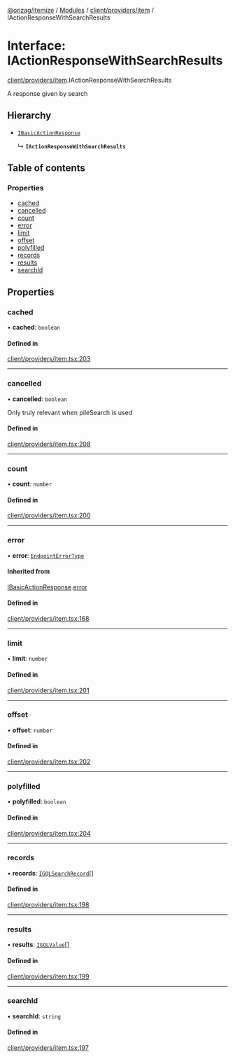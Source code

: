 [@onzag/itemize](../README.md) / [Modules](../modules.md) / [client/providers/item](../modules/client_providers_item.md) / IActionResponseWithSearchResults

# Interface: IActionResponseWithSearchResults

[client/providers/item](../modules/client_providers_item.md).IActionResponseWithSearchResults

A response given by search

## Hierarchy

- [`IBasicActionResponse`](client_providers_item.IBasicActionResponse.md)

  ↳ **`IActionResponseWithSearchResults`**

## Table of contents

### Properties

- [cached](client_providers_item.IActionResponseWithSearchResults.md#cached)
- [cancelled](client_providers_item.IActionResponseWithSearchResults.md#cancelled)
- [count](client_providers_item.IActionResponseWithSearchResults.md#count)
- [error](client_providers_item.IActionResponseWithSearchResults.md#error)
- [limit](client_providers_item.IActionResponseWithSearchResults.md#limit)
- [offset](client_providers_item.IActionResponseWithSearchResults.md#offset)
- [polyfilled](client_providers_item.IActionResponseWithSearchResults.md#polyfilled)
- [records](client_providers_item.IActionResponseWithSearchResults.md#records)
- [results](client_providers_item.IActionResponseWithSearchResults.md#results)
- [searchId](client_providers_item.IActionResponseWithSearchResults.md#searchid)

## Properties

### cached

• **cached**: `boolean`

#### Defined in

[client/providers/item.tsx:203](https://github.com/onzag/itemize/blob/a24376ed/client/providers/item.tsx#L203)

___

### cancelled

• **cancelled**: `boolean`

Only truly relevant when pileSearch is used

#### Defined in

[client/providers/item.tsx:208](https://github.com/onzag/itemize/blob/a24376ed/client/providers/item.tsx#L208)

___

### count

• **count**: `number`

#### Defined in

[client/providers/item.tsx:200](https://github.com/onzag/itemize/blob/a24376ed/client/providers/item.tsx#L200)

___

### error

• **error**: [`EndpointErrorType`](../modules/base_errors.md#endpointerrortype)

#### Inherited from

[IBasicActionResponse](client_providers_item.IBasicActionResponse.md).[error](client_providers_item.IBasicActionResponse.md#error)

#### Defined in

[client/providers/item.tsx:168](https://github.com/onzag/itemize/blob/a24376ed/client/providers/item.tsx#L168)

___

### limit

• **limit**: `number`

#### Defined in

[client/providers/item.tsx:201](https://github.com/onzag/itemize/blob/a24376ed/client/providers/item.tsx#L201)

___

### offset

• **offset**: `number`

#### Defined in

[client/providers/item.tsx:202](https://github.com/onzag/itemize/blob/a24376ed/client/providers/item.tsx#L202)

___

### polyfilled

• **polyfilled**: `boolean`

#### Defined in

[client/providers/item.tsx:204](https://github.com/onzag/itemize/blob/a24376ed/client/providers/item.tsx#L204)

___

### records

• **records**: [`IGQLSearchRecord`](gql_querier.IGQLSearchRecord.md)[]

#### Defined in

[client/providers/item.tsx:198](https://github.com/onzag/itemize/blob/a24376ed/client/providers/item.tsx#L198)

___

### results

• **results**: [`IGQLValue`](gql_querier.IGQLValue.md)[]

#### Defined in

[client/providers/item.tsx:199](https://github.com/onzag/itemize/blob/a24376ed/client/providers/item.tsx#L199)

___

### searchId

• **searchId**: `string`

#### Defined in

[client/providers/item.tsx:197](https://github.com/onzag/itemize/blob/a24376ed/client/providers/item.tsx#L197)
